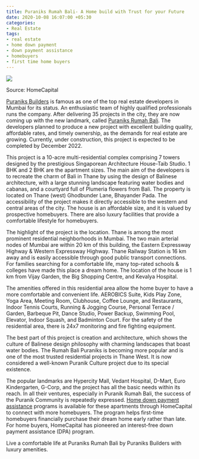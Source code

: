 ```yaml
---
title: Puraniks Rumah Bali- A Home build with Trust for your Future
date: 2020-10-08 16:07:00 +05:30
categories:
- Real Estate
tags:
- real estate
- home down payment
- down payment assistance
- homebuyers
- first time home buyers
---
```


**[![](https://lh5.googleusercontent.com/3UpksvxdKTR2iBw_23UklX7GiB3UV1xhENpJ-wj-WBIWfsvg7ldGqSllqJqBYhfLPnGcMlir6O9Qd-PY4NXd3wOPgFsQcGedPSms_NIVis_7-4OrYuR7tXcWxa7i442CckhTjU-0)](https://homecapital.in/property/19/puraniks---rumah-bali-1-bhk)**

Source: HomeCapital

[Puraniks Builders](https://homecapital.in/offering/developer/puraniks-builders) is famous as one of the top real estate developers in Mumbai for its status. An enthusiastic team of highly qualified professionals runs the company. After delivering 35 projects in the city, they are now coming up with the new landmark, called [Puraniks Rumah Bali](https://homecapital.in/property/19/puraniks---rumah-bali-1-bhk). The developers planned to produce a new project with excellent building quality, affordable rates, and timely ownership, as the demands for real estate are growing. Currently, under construction, this project is expected to be completed by December 2022.

This project is a 10-acre multi-residential complex comprising 7 towers designed by the prestigious Singaporean Architecture House-Taib Studio. 1 BHK and 2 BHK are the apartment sizes. The main aim of the developers is to recreate the charm of Bali in Thane by using the design of Balinese architecture, with a large stunning landscape featuring water bodies and cabanas, and a courtyard full of Plumeria flowers from Bali. The property is located on Thane (west) Ghodbunder Lane, Bhayander Pada. The accessibility of the project makes it directly accessible to the western and central areas of the city. The house is an affordable size, and it is valued by prospective homebuyers. There are also luxury facilities that provide a comfortable lifestyle for homebuyers.

The highlight of the project is the location. Thane is among the most prominent residential neighborhoods in Mumbai. The two main arterial nodes of Mumbai are within 20 km of this building, the Eastern Expressway Highway & Western Expressway Highway. Thane Railway Station is 16 km away and is easily accessible through good public transport connections. For families searching for a comfortable life, many top-rated schools & colleges have made this place a dream home. The location of the house is 1 km from Vijay Garden, the Big Shopping Centre, and Kevalya Hospital.

The amenities offered in this residential area allow the home buyer to have a more comfortable and convenient life. AEROBICS Suite, Kids Play Zone, Yoga Area, Meeting Room, Clubhouse, Coffee Lounge, and Restaurants, Indoor Tennis Courts, Running & Jogging Course, Personal Terrace / Garden, Barbeque Pit, Dance Studio, Power Backup, Swimming Pool, Elevator, Indoor Squash, and Badminton Court. For the safety of the residential area, there is 24x7 monitoring and fire fighting equipment.

The best part of this project is creation and architecture, which shows the culture of Balinese design philosophy with charming landscapes that boast water bodies. The Rumah Bali Puraniks is becoming more popular and is one of the most trusted residential projects in Thane West. It is now considered a well-known Puranik Culture project due to its special existence.

The popular landmarks are Hypercity Mall, Vedant Hospital, D-Mart, Euro Kindergarten, G-Corp, and the project has all the basic needs within its reach. In all their ventures, especially in Puranik Rumah Bali, the success of the Puranik Community is repeatedly expressed. [Home down payment assistance](https://homecapital.in/offering) programs is available for these apartments through HomeCapital to connect with more homebuyers. The program helps first-time homebuyers financially purchase their dream home early rather than late. For home buyers, HomeCapital has pioneered an interest-free down payment assistance (DPA) program.

Live a comfortable life at Puraniks Rumah Bali by Puraniks Builders with luxury amenities.